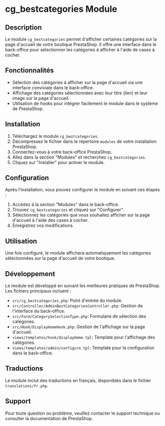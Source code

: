 # cg_bestcategories Module

## Description
Le module `cg_bestcategories` permet d'afficher certaines catégories sur la page d'accueil de votre boutique PrestaShop. Il offre une interface dans le back-office pour sélectionner les catégories à afficher à l'aide de cases à cocher.

## Fonctionnalités
- Sélection des catégories à afficher sur la page d'accueil via une interface conviviale dans le back-office.
- Affichage des catégories sélectionnées avec leur titre (lien) et leur image sur la page d'accueil.
- Utilisation de hooks pour intégrer facilement le module dans le système de PrestaShop.

## Installation
1. Téléchargez le module `cg_bestcategories`.
2. Décompressez le fichier dans le répertoire `modules` de votre installation PrestaShop.
3. Connectez-vous à votre back-office PrestaShop.
4. Allez dans la section "Modules" et recherchez `cg_bestcategories`.
5. Cliquez sur "Installer" pour activer le module.

## Configuration
Après l'installation, vous pouvez configurer le module en suivant ces étapes :
1. Accédez à la section "Modules" dans le back-office.
2. Trouvez `cg_bestcategories` et cliquez sur "Configurer".
3. Sélectionnez les catégories que vous souhaitez afficher sur la page d'accueil à l'aide des cases à cocher.
4. Enregistrez vos modifications.

## Utilisation
Une fois configuré, le module affichera automatiquement les catégories sélectionnées sur la page d'accueil de votre boutique.

## Développement
Le module est développé en suivant les meilleures pratiques de PrestaShop. Les fichiers principaux incluent :
- `src/cg_bestcategories.php`: Point d'entrée du module.
- `src/Controller/AdminBestCategoriesController.php`: Gestion de l'interface du back-office.
- `src/Form/CategorySelectionType.php`: Formulaire de sélection des catégories.
- `src/Hook/DisplayHomeHook.php`: Gestion de l'affichage sur la page d'accueil.
- `views/templates/hook/displayHome.tpl`: Template pour l'affichage des catégories.
- `views/templates/admin/configure.tpl`: Template pour la configuration dans le back-office.

## Traductions
Le module inclut des traductions en français, disponibles dans le fichier `translations/fr.php`.

## Support
Pour toute question ou problème, veuillez contacter le support technique ou consulter la documentation de PrestaShop.